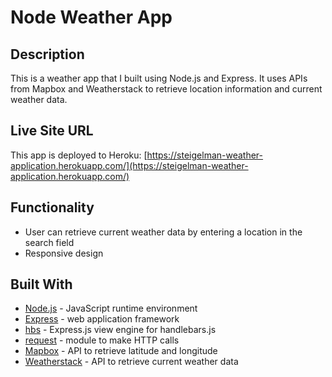 # Node Weather App

## Description
This is a weather app that I built using Node.js and Express. It uses APIs from Mapbox and Weatherstack to retrieve location information and current weather data.

## Live Site URL
This app is deployed to Heroku: 
[https://steigelman-weather-application.herokuapp.com/](https://steigelman-weather-application.herokuapp.com/)

## Functionality
* User can retrieve current weather data by entering a location in the search field
* Responsive design

## Built With
* [Node.js](https://nodejs.org/en/) - JavaScript runtime environment
* [Express](https://expressjs.com/) - web application framework
* [hbs](https://www.npmjs.com/package/hbs) - Express.js view engine for handlebars.js
* [request](https://www.npmjs.com/package/request) - module to make HTTP calls
* [Mapbox](https://www.mapbox.com/) - API to retrieve latitude and longitude
* [Weatherstack](https://weatherstack.com/) - API to retrieve current weather data
